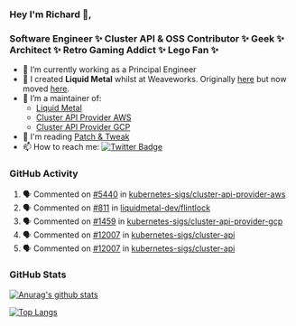 ### Hey I'm Richard 👋, 

<h3 align="left">Software Engineer ✨ Cluster API & OSS Contributor ✨ Geek ✨ Architect ✨ Retro Gaming Addict ✨ Lego Fan ✨</h3>

- 🔭 I’m currently working as a Principal Engineer
- 📯 I created **Liquid Metal** whilst at Weaveworks. Originally [here](https://github.com/weaveworks-liquidmetal) but now moved [here](https://github.com/liquidmetal-dev).
- 👯 I’m a maintainer of:
  -  [Liquid Metal](https://github.com/liquidmetal-dev)
  -  [Cluster API Provider AWS](https://github.com/kubernetes-sigs/cluster-api-provider-aws)
  -  [Cluster API Provider GCP](https://github.com/kubernetes-sigs/cluster-api-provider-gcp)
- 💬 I'm reading [Patch & Tweak](https://bjooks.com/products/patch-tweak-exploring-modular-synthesis)
- 📫 How to reach me: [![Twitter Badge](https://img.shields.io/badge/-@fruit_case-00acee?style=flat&logo=Twitter&logoColor=white)](https://twitter.com/intent/follow?screen_name=fruit_case "Follow on Twitter")

### GitHub Activity 

<!--START_SECTION:activity-->
1. 🗣 Commented on [#5440](https://github.com/kubernetes-sigs/cluster-api-provider-aws/pull/5440#issuecomment-2763151730) in [kubernetes-sigs/cluster-api-provider-aws](https://github.com/kubernetes-sigs/cluster-api-provider-aws)
2. 🗣 Commented on [#811](https://github.com/liquidmetal-dev/flintlock/issues/811#issuecomment-2757195633) in [liquidmetal-dev/flintlock](https://github.com/liquidmetal-dev/flintlock)
3. 🗣 Commented on [#1459](https://github.com/kubernetes-sigs/cluster-api-provider-gcp/pull/1459#issuecomment-2754581668) in [kubernetes-sigs/cluster-api-provider-gcp](https://github.com/kubernetes-sigs/cluster-api-provider-gcp)
4. 🗣 Commented on [#12007](https://github.com/kubernetes-sigs/cluster-api/issues/12007#issuecomment-2754216905) in [kubernetes-sigs/cluster-api](https://github.com/kubernetes-sigs/cluster-api)
5. 🗣 Commented on [#12007](https://github.com/kubernetes-sigs/cluster-api/issues/12007#issuecomment-2748236027) in [kubernetes-sigs/cluster-api](https://github.com/kubernetes-sigs/cluster-api)
<!--END_SECTION:activity-->

### GitHub Stats

[![Anurag's github stats](https://github-readme-stats.vercel.app/api?username=richardcase&count_private=true&show_icons=true)](https://github.com/anuraghazra/github-readme-stats)

[![Top Langs](https://github-readme-stats.vercel.app/api/top-langs/?username=richardcase&hide=html&layout=compact)](https://github.com/anuraghazra/github-readme-stats)
